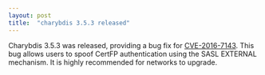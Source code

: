 ```yaml
---
layout: post
title:  "charybdis 3.5.3 released"
---
```


Charybdis 3.5.3 was released, providing a bug fix for [CVE-2016-7143](https://marc.info/?l=oss-security&m=147311554405351&w=2).  This bug allows users to spoof CertFP authentication using the SASL EXTERNAL mechanism.
It is highly recommended for networks to upgrade.
